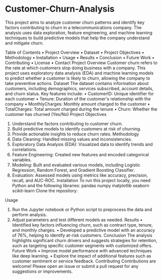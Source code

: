 # Customer-Churn-Analysis

This project aims to analyze customer churn patterns and identify key factors contributing to churn in a telecommunications company. The analysis uses data exploration, feature engineering, and machine learning techniques to build predictive models that help the company understand and mitigate churn.

Table of Contents
•	Project Overview
•	Dataset
•	Project Objectives
•	Methodology
•	Installation
•	Usage
•	Results
•	Conclusion
•	Future Work
•	Contributing
•	License
•	Contact
Project Overview
Customer churn refers to the rate at which customers stop doing business with a company. This project uses exploratory data analysis (EDA) and machine learning models to predict whether a customer is likely to churn, allowing the company to take preventive actions.
Dataset
The dataset contains information about customers, including demographics, services subscribed, account details, and churn status. Key features include:
•	CustomerID: Unique identifier for each customer
•	Tenure: Duration of the customer's relationship with the company
•	MonthlyCharges: Monthly amount charged to the customer
•	TotalCharges: Total amount charged during the tenure
•	Churn: Whether the customer has churned (Yes/No)
Project Objectives
1.	Understand the factors contributing to customer churn.
2.	Build predictive models to identify customers at risk of churning.
3.	Provide actionable insights to reduce churn rates.
Methodology
1.	Data Cleaning: Handled missing values and inconsistencies.
2.	Exploratory Data Analysis (EDA): Visualized data to identify trends and correlations.
3.	Feature Engineering: Created new features and encoded categorical variables.
4.	Modeling: Built and evaluated various models, including Logistic Regression, Random Forest, and Gradient Boosting Classifier.
5.	Evaluation: Assessed models using metrics like accuracy, precision, recall, and AUC-ROC.
Installation
To run this project locally, you need Python and the following libraries:
pandas numpy matplotlib seaborn scikit-learn
Clone the repository:

Usage
1.	Run the Jupyter notebook or Python script to preprocess the data and perform analysis.
2.	Adjust parameters and test different models as needed.
Results
•	Identified key factors influencing churn, such as contract type, tenure, and monthly charges.
•	Developed a predictive model with an accuracy of 76%, helping to identify at-risk customers.
Conclusion
The analysis highlights significant churn drivers and suggests strategies for retention, such as targeting specific customer segments with customized offers.
Future Work
•	Improve model performance with advanced techniques like deep learning.
•	Explore the impact of additional features such as customer sentiment or service feedback.
Contributing
Contributions are welcome! Please open an issue or submit a pull request for any suggestions or improvements.


